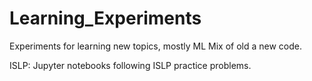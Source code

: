 # Learning_Experiments
Experiments for learning new topics, mostly ML
Mix of old a new code.

ISLP: Jupyter notebooks following ISLP practice problems.
